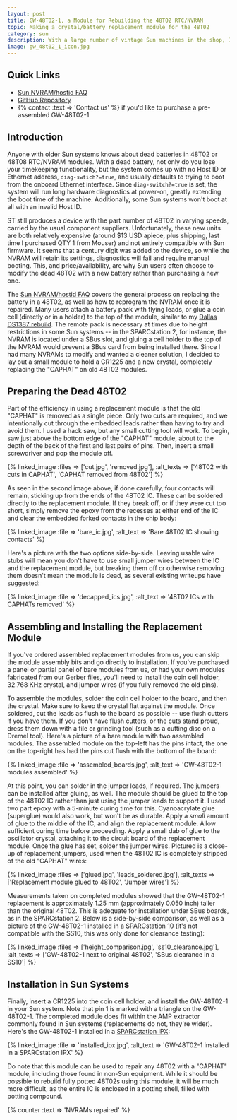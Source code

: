 ```yaml
---
layout: post
title: GW-48T02-1, a Module for Rebuilding the 48T02 RTC/NVRAM
topic: Making a crystal/battery replacement module for the 48T02
category: sun
description: With a large number of vintage Sun machines in the shop, I was stuck with having to repair or replace dead batteries in the 48T02 RTC/NVRAM modules used on many early SPARC systems. Modern replacements are not 100% compatible, so the old modules have to be repaired. There are clearance issues in some Sun systems, so gluing a coin cell holder onto the old module was not an option. I decided to lay out a small PC board to completely replace the "CAPHAT" section of the 48T02.
image: gw_48t02_1_icon.jpg
---
```


## Quick Links

* [Sun NVRAM/hostid FAQ](http://www.obsolyte.com/sunFAQ/faq_nvram.html)
* [GitHub Repository](http://github.com/glitchwrks/gw_48t02_1)
* {% contact :text => 'Contact us' %} if you'd like to purchase a pre-assembled GW-48T02-1

## Introduction

Anyone with older Sun systems knows about dead batteries in 48T02 or 48T08 RTC/NVRAM modules. With a dead battery, not only do you lose your timekeeping functionality, but the system comes up with no Host ID or Ethernet address, `diag-swtich?=true`, and usually defaults to trying to boot from the onboard Ethernet interface. Since `diag-switch?=true` is set, the system will run long hardware diagnostics at power-on, greatly extending the boot time of the machine. Additionally, some Sun systems won't boot at all with an invalid Host ID.

ST still produces a device with the part number of 48T02 in varying speeds, carried by the usual component suppliers. Unfortunately, these new units are both relatively expensive (around $13 USD apiece, plus shipping, last time I purchased QTY 1 from Mouser) and not entirely compatible with Sun firmware. It seems that a century digit was added to the device, so while the NVRAM will retain its settings, diagnostics will fail and require manual booting. This, and price/availability, are why Sun users often choose to modify the dead 48T02 with a new battery rather than purchasing a new one.

The [Sun NVRAM/hostid FAQ](http://www.obsolyte.com/sunFAQ/faq_nvram.html) covers the general process on replacing the battery in a 48T02, as well as how to reprogram the NVRAM once it is repaired. Many users attach a battery pack with flying leads, or glue a coin cell (directly or in a holder) to the top of the module, similar to my [Dallas DS1387 rebuild](http://www.glitchwrks.com/2017/07/27/ds1387-rebuild). The remote pack is necessary at times due to height restrictions in some Sun systems -- in the SPARCstation 2, for instance, the NVRAM is located under a SBus slot, and gluing a cell holder to the top of the NVRAM would prevent a SBus card from being installed there. Since I had many NVRAMs to modify and wanted a cleaner solution, I decided to lay out a small module to hold a CR1225 and a new crystal, completely replacing the "CAPHAT" on old 48T02 modules.

## Preparing the Dead 48T02

Part of the efficiency in using a replacement module is that the old "CAPHAT" is removed as a single piece. Only two cuts are required, and we intentionally cut through the embedded leads rather than having to try and avoid them. I used a hack saw, but any small cutting tool will work. To begin, saw just above the bottom edge of the "CAPHAT" module, about to the depth of the back of the first and last pairs of pins. Then, insert a small screwdriver and pop the module off. 

{% linked_image :files => ['cut.jpg', 'removed.jpg'], :alt_texts => ['48T02 with cuts in CAPHAT', 'CAPHAT removed from 48T02'] %}

As seen in the second image above, if done carefully, four contacts will remain, sticking up from the ends of the 48T02 IC. These can be soldered directly to the replacement module. If they break off, or if they were cut too short, simply remove the epoxy from the recesses at either end of the IC and clear the embedded forked contacts in the chip body:

{% linked_image :file => 'bare_ic.jpg', :alt_text => 'Bare 48T02 IC showing contacts' %}

Here's a picture with the two options side-by-side. Leaving usable wire stubs will mean you don't have to use small jumper wires between the IC and the replacement module, but breaking them off or otherwise removing them doesn't mean the module is dead, as several existing writeups have suggested:

{% linked_image :file => 'decapped_ics.jpg', :alt_text => '48T02 ICs with CAPHATs removed' %}

## Assembling and Installing the Replacement Module

If you've ordered assembled replacement modules from us, you can skip the module assembly bits and go directly to installation. If you've purchased a panel or partial panel of bare modules from us, or had your own modules fabricated from our Gerber files, you'll need to install the coin cell holder, 32.768 KHz crystal, and jumper wires (if you fully removed the old pins).

To assemble the modules, solder the coin cell holder to the board, and then the crystal. Make sure to keep the crystal flat against the module. Once soldered, cut the leads as flush to the board as possible -- use flush cutters if you have them. If you don't have flush cutters, or the cuts stand proud, dress them down with a file or grinding tool (such as a cutting disc on a Dremel tool). Here's a picture of a bare module with two assembled modules. The assembled module on the top-left has the pins intact, the one on the top-right has had the pins cut flush with the bottom of the board:

{% linked_image :file => 'assembled_boards.jpg', :alt_text => 'GW-48T02-1 modules assembled' %}

At this point, you can solder in the jumper leads, if required. The jumpers can be installed after gluing, as well. The module should be glued to the top of the 48T02 IC rather than just using the jumper leads to support it. I used two part epoxy with a 5-minute curing time for this. Cyanoacrylate glue (superglue) would also work, but won't be as durable. Apply a *small* amount of glue to the middle of the IC, and align the replacement module. Allow sufficient curing time before proceeding. Apply a small dab of glue to the oscillator crystal, attaching it to the circuit board of the replacement module. Once the glue has set, solder the jumper wires. Pictured is a close-up of replacement jumpers, used when the 48T02 IC is completely stripped of the old "CAPHAT" wires:

{% linked_image :files => ['glued.jpg', 'leads_soldered.jpg'], :alt_texts => ['Replacement module glued to 48T02', 'Jumper wires'] %}

Measurements taken on completed modules showed that the GW-48T02-1 replacement is approximately 1.25 mm (approximately 0.050 inch) taller than the original 48T02. This is adequate for installation under SBus boards, as in the SPARCstation 2. Below is a side-by-side comparison, as well as a picture of the GW-48T02-1 installed in a SPARCstation 10 (it's not compatible with the SS10, this was only done for clearance testing):

{% linked_image :files => ['height_comparison.jpg', 'ss10_clearance.jpg'], :alt_texts => ['GW-48T02-1 next to original 48T02', 'SBus clearance in a SS10'] %}

## Installation in Sun Systems

Finally, insert a CR1225 into the coin cell holder, and install the GW-48T02-1 in your Sun system. Note that pin 1 is marked with a triangle on the GW-48T02-1. The completed module does fit within the AMP extractor commonly found in Sun systems (replacements do not, they're wider). Here's the GW-48T02-1 installed in a [SPARCstation IPX](https://en.wikipedia.org/wiki/SPARCstation_IPX):

{% linked_image :file => 'installed_ipx.jpg', :alt_text => 'GW-48T02-1 installed in a SPARCstation IPX' %}

Do note that this module can be used to repair any 48T02 with a "CAPHAT" module, including those found in non-Sun equipment. While it should be possible to rebuild fully potted 48T02s using this module, it will be much more difficult, as the entire IC is enclosed in a potting shell, filled with potting compound.

{% counter :text => 'NVRAMs repaired' %}
